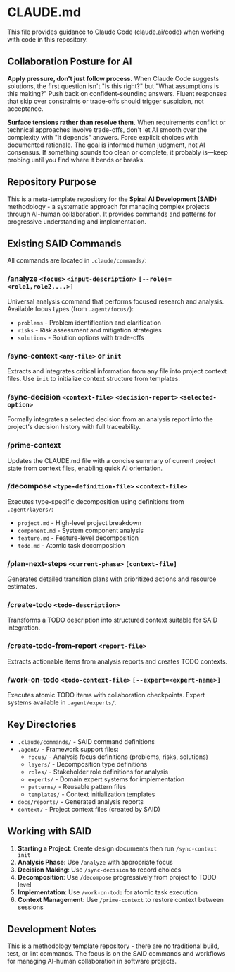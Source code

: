 # CLAUDE.md

This file provides guidance to Claude Code (claude.ai/code) when working with code in this repository.

## Collaboration Posture for AI

**Apply pressure, don't just follow process.** When Claude Code suggests solutions, the first question isn't "Is this right?" but "What assumptions is this making?" Push back on confident-sounding answers. Fluent responses that skip over constraints or trade-offs should trigger suspicion, not acceptance.

**Surface tensions rather than resolve them.** When requirements conflict or technical approaches involve trade-offs, don't let AI smooth over the complexity with "it depends" answers. Force explicit choices with documented rationale. The goal is informed human judgment, not AI consensus. If something sounds too clean or complete, it probably is—keep probing until you find where it bends or breaks.

## Repository Purpose

This is a meta-template repository for the **Spiral AI Development (SAID)** methodology - a systematic approach for managing complex projects through AI-human collaboration. It provides commands and patterns for progressive understanding and implementation.

## Existing SAID Commands

All commands are located in `.claude/commands/`:

### /analyze `<focus>` `<input-description>` `[--roles=<role1,role2,...>]`
Universal analysis command that performs focused research and analysis. Available focus types (from `.agent/focus/`):
- `problems` - Problem identification and clarification
- `risks` - Risk assessment and mitigation strategies
- `solutions` - Solution options with trade-offs

### /sync-context `<any-file>` or `init`
Extracts and integrates critical information from any file into project context files. Use `init` to initialize context structure from templates.

### /sync-decision `<context-file>` `<decision-report>` `<selected-option>`
Formally integrates a selected decision from an analysis report into the project's decision history with full traceability.

### /prime-context
Updates the CLAUDE.md file with a concise summary of current project state from context files, enabling quick AI orientation.

### /decompose `<type-definition-file>` `<context-file>`
Executes type-specific decomposition using definitions from `.agent/layers/`:
- `project.md` - High-level project breakdown
- `component.md` - System component analysis
- `feature.md` - Feature-level decomposition
- `todo.md` - Atomic task decomposition

### /plan-next-steps `<current-phase>` `[context-file]`
Generates detailed transition plans with prioritized actions and resource estimates.

### /create-todo `<todo-description>`
Transforms a TODO description into structured context suitable for SAID integration.

### /create-todo-from-report `<report-file>`
Extracts actionable items from analysis reports and creates TODO contexts.

### /work-on-todo `<todo-context-file>` `[--expert=<expert-name>]`
Executes atomic TODO items with collaboration checkpoints. Expert systems available in `.agent/experts/`.

## Key Directories

- `.claude/commands/` - SAID command definitions
- `.agent/` - Framework support files:
  - `focus/` - Analysis focus definitions (problems, risks, solutions)
  - `layers/` - Decomposition type definitions
  - `roles/` - Stakeholder role definitions for analysis
  - `experts/` - Domain expert systems for implementation
  - `patterns/` - Reusable pattern files
  - `templates/` - Context initialization templates
- `docs/reports/` - Generated analysis reports
- `context/` - Project context files (created by SAID)

## Working with SAID

1. **Starting a Project**: Create design documents then run `/sync-context init`
2. **Analysis Phase**: Use `/analyze` with appropriate focus
3. **Decision Making**: Use `/sync-decision` to record choices
4. **Decomposition**: Use `/decompose` progressively from project to TODO level
5. **Implementation**: Use `/work-on-todo` for atomic task execution
6. **Context Management**: Use `/prime-context` to restore context between sessions

## Development Notes

This is a methodology template repository - there are no traditional build, test, or lint commands. The focus is on the SAID commands and workflows for managing AI-human collaboration in software projects.